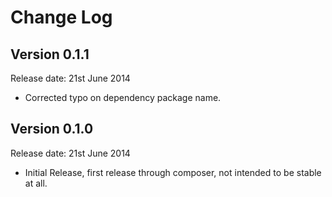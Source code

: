 # Change Log


## Version 0.1.1

Release date: 21st June 2014

- Corrected typo on dependency package name.


## Version 0.1.0

Release date: 21st June 2014

- Initial Release, first release through composer, not intended to be stable at all.